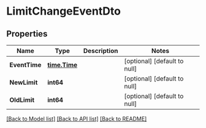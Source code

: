 # LimitChangeEventDto

## Properties
Name | Type | Description | Notes
------------ | ------------- | ------------- | -------------
**EventTime** | [**time.Time**](time.Time.md) |  | [optional] [default to null]
**NewLimit** | **int64** |  | [optional] [default to null]
**OldLimit** | **int64** |  | [optional] [default to null]

[[Back to Model list]](../README.md#documentation-for-models) [[Back to API list]](../README.md#documentation-for-api-endpoints) [[Back to README]](../README.md)

